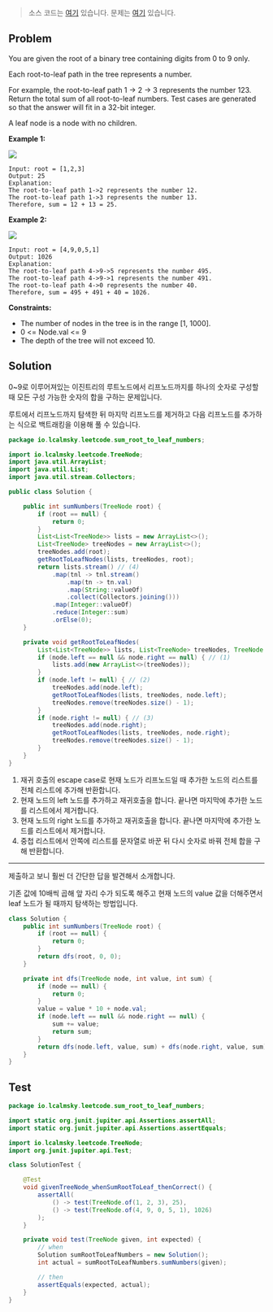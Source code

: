 > 소스 코드는 [여기](https://github.com/lcalmsky/leetcode/blob/master/src/main/java/io/lcalmsky/leetcode/sum_root_to_leaft_numbers/Solution.java) 있습니다.
> 문제는 [여기](https://leetcode.com/problems/https://leetcode.com/problems/sum-root-to-leaf-numbers/) 있습니다.

## Problem

You are given the root of a binary tree containing digits from 0 to 9 only.

Each root-to-leaf path in the tree represents a number.

For example, the root-to-leaf path 1 -> 2 -> 3 represents the number 123.
Return the total sum of all root-to-leaf numbers. Test cases are generated so that the answer will fit in a 32-bit integer.

A leaf node is a node with no children.

**Example 1:**

![](https://assets.leetcode.com/uploads/2021/02/19/num1tree.jpg)

```text
Input: root = [1,2,3]
Output: 25
Explanation:
The root-to-leaf path 1->2 represents the number 12.
The root-to-leaf path 1->3 represents the number 13.
Therefore, sum = 12 + 13 = 25.
```

**Example 2:**

![](https://assets.leetcode.com/uploads/2021/02/19/num2tree.jpg)

```text
Input: root = [4,9,0,5,1]
Output: 1026
Explanation:
The root-to-leaf path 4->9->5 represents the number 495.
The root-to-leaf path 4->9->1 represents the number 491.
The root-to-leaf path 4->0 represents the number 40.
Therefore, sum = 495 + 491 + 40 = 1026.
```

**Constraints:**

* The number of nodes in the tree is in the range [1, 1000].
* 0 <= Node.val <= 9
* The depth of the tree will not exceed 10.

## Solution

0~9로 이루어져있는 이진트리의 루트노드에서 리프노드까지를 하나의 숫자로 구성할 때 모든 구성 가능한 숫자의 합을 구하는 문제입니다.

루트에서 리프노드까지 탐색한 뒤 마지막 리프노드를 제거하고 다음 리프노드를 추가하는 식으로 백트래킹을 이용해 풀 수 있습니다.

```java
package io.lcalmsky.leetcode.sum_root_to_leaf_numbers;

import io.lcalmsky.leetcode.TreeNode;
import java.util.ArrayList;
import java.util.List;
import java.util.stream.Collectors;

public class Solution {

    public int sumNumbers(TreeNode root) {
        if (root == null) {
            return 0;
        }
        List<List<TreeNode>> lists = new ArrayList<>();
        List<TreeNode> treeNodes = new ArrayList<>();
        treeNodes.add(root);
        getRootToLeafNodes(lists, treeNodes, root);
        return lists.stream() // (4)
            .map(tnl -> tnl.stream()
                .map(tn -> tn.val)
                .map(String::valueOf)
                .collect(Collectors.joining()))
            .map(Integer::valueOf)
            .reduce(Integer::sum)
            .orElse(0);
    }

    private void getRootToLeafNodes(
        List<List<TreeNode>> lists, List<TreeNode> treeNodes, TreeNode node) {
        if (node.left == null && node.right == null) { // (1)
            lists.add(new ArrayList<>(treeNodes));
        }
        if (node.left != null) { // (2)
            treeNodes.add(node.left);
            getRootToLeafNodes(lists, treeNodes, node.left);
            treeNodes.remove(treeNodes.size() - 1);
        }
        if (node.right != null) { // (3)
            treeNodes.add(node.right);
            getRootToLeafNodes(lists, treeNodes, node.right);
            treeNodes.remove(treeNodes.size() - 1);
        }
    }
}
```

1. 재귀 호출의 escape case로 현재 노드가 리프노드일 때 추가한 노드의 리스트를 전체 리스트에 추가해 반환합니다.
2. 현재 노드의 left 노드를 추가하고 재귀호출을 합니다. 끝나면 마지막에 추가한 노드를 리스트에서 제거합니다.
3. 현재 노드의 right 노드를 추가하고 재귀호출을 합니다. 끝나면 마지막에 추가한 노드를 리스트에서 제거합니다.
4. 중첩 리스트에서 안쪽에 리스트를 문자열로 바꾼 뒤 다시 숫자로 바꿔 전체 합을 구해 반환합니다.

---

제출하고 보니 훨씬 더 간단한 답을 발견해서 소개합니다.

기존 값에 10배씩 곱해 앞 자리 수가 되도록 해주고 현재 노드의 value 값을 더해주면서 leaf 노드가 될 때까지 탐색하는 방법입니다.

```java
class Solution {
    public int sumNumbers(TreeNode root) {
        if (root == null) {
            return 0;
        }
        return dfs(root, 0, 0);
    }

    private int dfs(TreeNode node, int value, int sum) {
        if (node == null) {
            return 0;
        }
        value = value * 10 + node.val;
        if (node.left == null && node.right == null) {
            sum += value;
            return sum;
        }
        return dfs(node.left, value, sum) + dfs(node.right, value, sum);
    }
}
```

## Test

```java
package io.lcalmsky.leetcode.sum_root_to_leaf_numbers;

import static org.junit.jupiter.api.Assertions.assertAll;
import static org.junit.jupiter.api.Assertions.assertEquals;

import io.lcalmsky.leetcode.TreeNode;
import org.junit.jupiter.api.Test;

class SolutionTest {

    @Test
    void givenTreeNode_whenSumRootToLeaf_thenCorrect() {
        assertAll(
            () -> test(TreeNode.of(1, 2, 3), 25),
            () -> test(TreeNode.of(4, 9, 0, 5, 1), 1026)
        );
    }

    private void test(TreeNode given, int expected) {
        // when
        Solution sumRootToLeafNumbers = new Solution();
        int actual = sumRootToLeafNumbers.sumNumbers(given);

        // then
        assertEquals(expected, actual);
    }
}
```